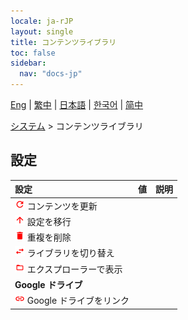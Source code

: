 ```yaml
---
locale: ja-rJP
layout: single
title: コンテンツライブラリ
toc: false
sidebar:
  nav: "docs-jp"
---
```

[Eng](/dancexr/menu/2025.5/system/library) | [繁中](/tw/dancexr/menu/2025.5/system/library) | [日本語](/jp/dancexr/menu/2025.5/system/library) | [한국어](/kr/dancexr/menu/2025.5/system/library) | [简中](/zh/dancexr/menu/2025.5/system/library)

[システム](../menu#システム) > コンテンツライブラリ

## 設定

| 設定 | 値 | 説明 |
| :--- | --- | :--- |
| <img src="/images/icon/ic_refresh.png" alt="refresh icon"/> コンテンツを更新 || 
| <img src="/images/icon/ic_up.png" alt="up icon"/> 設定を移行 || 
| <img src="/images/icon/ic_delete.png" alt="delete icon"/> 重複を削除 || 
| <img src="/images/icon/ic_replace.png" alt="replace icon"/> ライブラリを切り替え || 
| <img src="/images/icon/ic_folder_open.png" alt="folder open icon"/> エクスプローラーで表示 || 
|  **Google ドライブ** || 
| <img src="/images/icon/ic_linked.png" alt="linked icon"/> Google ドライブをリンク || 

